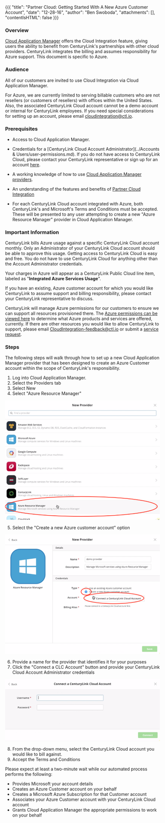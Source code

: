{{{
  "title": "Partner Cloud: Getting Started With A New Azure Customer Account",
  "date": "12-28-16",
  "author": "Ben Swoboda",
  "attachments": [],
  "contentIsHTML": false
}}}


### Overview

[Cloud Application Manager](https://www.ctl.io/cloud-application-manager/) offers the Cloud Integration feature, giving users the ability to benefit from CenturyLink's partnerships with other cloud providers. CenturyLink integrates the billing and assumes responsibility for Azure support. This document is specific to Azure.

### Audience

All of our customers are invited to use Cloud Integration via Cloud Application Manager.

For Azure, we are currently limited to serving billable customers who are not resellers (or customers of resellers) with offices within the United States. Also, the associated CenturyLink Cloud account cannot be a demo account or internal for CenturyLink employees. If you need special considerations for setting up an account, please email [cloudintegration@ctl.io](mailto:cloudintegration@ctl.io).

### Prerequisites

* Access to Cloud Application Manager.

* Credentials for a [CenturyLink Cloud Account Administrator](../Accounts & Users/user-permissions.md). If you do not have access to CenturyLink Cloud, please contact your CenturyLink representative or sign up for an account [here](https://www.ctl.io/free-trial/).

* A working knowledge of how to use [Cloud Application Manager providers](https://elasticbox.com/documentation/core-concepts/providers/).

* An understanding of the features and benefits of [Partner Cloud Integration](./partner-cloud-integration.md)

* For each CenturyLink Cloud account integrated with Azure, both CenturyLink's and Microsoft's Terms and Conditions must be accepted. These will be presented to any user attempting to create a new "Azure Resource Manager" provider in Cloud Application Manager.


### Important Information

CenturyLink bills Azure usage against a specific CenturyLink Cloud account monthly. Only an Administrator of your CenturyLink Cloud account should be able to approve this usage. Getting access to CenturyLink Cloud is easy and free. You do not have to use CenturyLink Cloud for anything other than the Account Administrator credentials.

Your charges in Azure will appear as a CenturyLink Public Cloud line item, labeled as "**Integrated Azure Services Usage**".

If you have an existing, Azure customer account for which you would like CenturyLink to assume support and billing responsibility, please contact your CenturyLink representative to discuss.

CenturyLink will manage Azure permissions for our customers to ensure we can support all resources provisioned there. The [Azure permissions can be viewed here](./partner-cloud-integration-azure-permissions.md) to determine what Azure products and services are offered, currently. If there are other resources you would like to allow CenturyLink to support, please email [CloudIntegration-feedback@ctl.io](mailto:cloudintegration@ctl.io) or submit a [service request](./partner-cloud-integration-azure-support.md).


### Steps

The following steps will walk through how to set up a new Cloud Application Manager provider that has been designed to create an Azure Customer account within the scope of CenturyLink's responsibility.

1. Log into Cloud Application Manager.
2. Select the Providers tab
3. Select New
4. Select "Azure Resource Manager"

  ![Azure Resource Manager Provider](../images/cloud-application-manager/CINT_New_ARM1.png)

5. Select the "Create a new Azure customer account" option

  ![Create New Azure Account](../images/cloud-application-manager/CINT_New_ARM2.png)

6. Provide a name for the provider that identifies it for your purposes
7. Click the "Connect a CLC Account" button and provide your CenturyLink Cloud Account Administrator credentials

  ![Create New Azure Account](../images/cloud-application-manager/CINT_New_ARM3.png)

8. From the drop-down menu, select the CenturyLink Cloud account you would like to bill against.
9. Accept the Terms and Conditions

Please expect at least a two-minute wait while our automated process performs the following:

* Provides Microsoft your account details
* Creates an Azure Customer account on your behalf
* Creates a Microsoft Azure Subscription for that Customer account
* Associates your Azure Customer account with your CenturyLink Cloud account
* Grants Cloud Application Manager the appropriate permissions to work on your behalf
